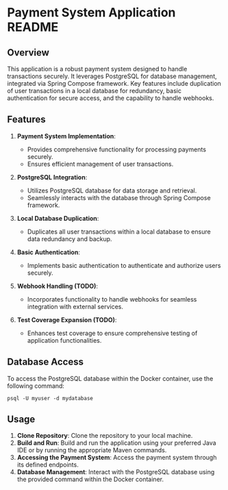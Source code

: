 # Payment System Application README

## Overview

This application is a robust payment system designed to handle transactions securely. It leverages PostgreSQL for database management, integrated via Spring Compose framework. Key features include duplication of user transactions in a local database for redundancy, basic authentication for secure access, and the capability to handle webhooks.

## Features

1. **Payment System Implementation**:
    - Provides comprehensive functionality for processing payments securely.
    - Ensures efficient management of user transactions.

2. **PostgreSQL Integration**:
    - Utilizes PostgreSQL database for data storage and retrieval.
    - Seamlessly interacts with the database through Spring Compose framework.

3. **Local Database Duplication**:
    - Duplicates all user transactions within a local database to ensure data redundancy and backup.

4. **Basic Authentication**:
    - Implements basic authentication to authenticate and authorize users securely.

5. **Webhook Handling (TODO)**:
    - Incorporates functionality to handle webhooks for seamless integration with external services.

6. **Test Coverage Expansion (TODO)**:
    - Enhances test coverage to ensure comprehensive testing of application functionalities.

## Database Access

To access the PostgreSQL database within the Docker container, use the following command:
```
psql -U myuser -d mydatabase
```
## Usage

1. **Clone Repository**: Clone the repository to your local machine.
2. **Build and Run**: Build and run the application using your preferred Java IDE or by running the appropriate Maven commands.
3. **Accessing the Payment System**: Access the payment system through its defined endpoints.
4. **Database Management**: Interact with the PostgreSQL database using the provided command within the Docker container.

